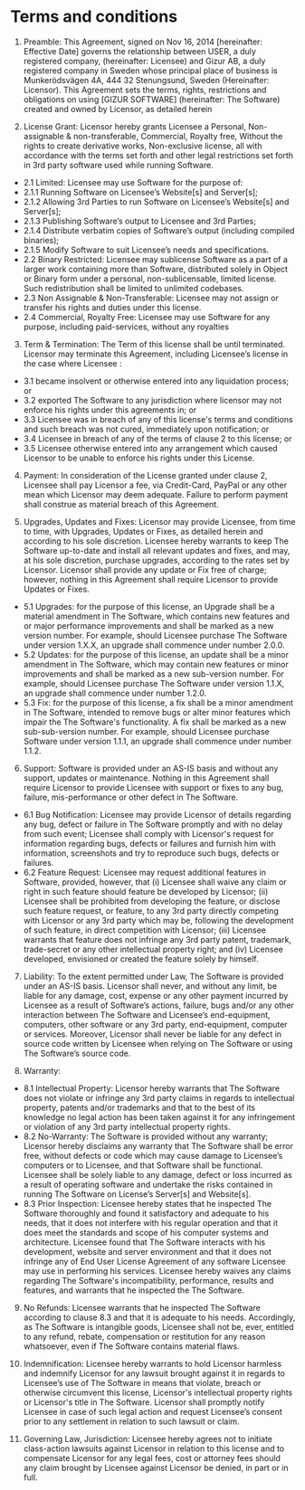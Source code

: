 Terms and conditions
====================


1. Preamble: This Agreement, signed on Nov 16, 2014 [hereinafter: Effective Date] governs the relationship between USER, a duly registered company, (hereinafter: Licensee) and
Gizur AB, a duly registered company in Sweden whose principal place of business is Munkerödsvägen 4A, 444 32 Stenungsund, Sweden (Hereinafter: Licensor). This Agreement sets
the terms, rights, restrictions and obligations on using [GIZUR SOFTWARE] (hereinafter: The Software) created and owned by Licensor, as detailed herein

2. License Grant: Licensor hereby grants Licensee a Personal, Non-assignable & non-transferable, Commercial, Royalty free, Without the rights to create derivative works,
Non-exclusive license, all with accordance with the terms set forth and other legal restrictions set forth in 3rd party software used while running Software.
 * 2.1 Limited: Licensee may use Software for the purpose of:
  * 2.1.1 Running Software on Licensee’s Website[s] and Server[s];
  * 2.1.2 Allowing 3rd Parties to run Software on Licensee’s Website[s] and Server[s];
  * 2.1.3 Publishing Software’s output to Licensee and 3rd Parties;
  * 2.1.4 Distribute verbatim copies of Software’s output (including compiled binaries);
  * 2.1.5 Modify Software to suit Licensee’s needs and specifications.
 * 2.2 Binary Restricted: Licensee may sublicense Software as a part of a larger work containing more than Software, distributed solely in Object or Binary form under a personal,
non-sublicensable, limited license. Such redistribution shall be limited to unlimited codebases.
 * 2.3 Non Assignable & Non-Transferable: Licensee may not assign or transfer his rights and duties under this license.
 * 2.4 Commercial, Royalty Free: Licensee may use Software for any purpose, including paid-services, without any royalties

3. Term & Termination: The Term of this license shall be until terminated. Licensor may terminate this Agreement, including Licensee’s license in the case where Licensee :
 * 3.1 became insolvent or otherwise entered into any liquidation process; or
 * 3.2 exported The Software to any jurisdiction where licensor may not enforce his rights under this agreements in; or
 * 3.3 Licensee was in breach of any of this license's terms and conditions and such breach was not cured, immediately upon notification; or
 * 3.4 Licensee in breach of any of the terms of clause 2 to this license; or
 * 3.5 Licensee otherwise entered into any arrangement which caused Licensor to be unable to enforce his rights under this License.

4. Payment: In consideration of the License granted under clause 2, Licensee shall pay Licensor a fee, via Credit-Card, PayPal or any other mean which Licensor may deem
adequate. Failure to perform payment shall construe as material breach of this Agreement.

5. Upgrades, Updates and Fixes: Licensor may provide Licensee, from time to time, with Upgrades, Updates or Fixes, as detailed herein and according to his sole discretion.
Licensee hereby warrants to keep The Software up-to-date and install all relevant updates and fixes, and may, at his sole discretion, purchase upgrades, according to the
rates set by Licensor. Licensor shall provide any update or Fix free of charge; however, nothing in this Agreement shall require Licensor to provide Updates or Fixes.
 * 5.1 Upgrades: for the purpose of this license, an Upgrade shall be a material amendment in The Software, which contains new features and or major performance improvements and
shall be marked as a new version number. For example, should Licensee purchase The Software under version 1.X.X, an upgrade shall commence under number 2.0.0.
 * 5.2 Updates: for the purpose of this license, an update shall be a minor amendment in The Software, which may contain new features or minor improvements and shall be marked as a
new sub-version number. For example, should Licensee purchase The Software under version 1.1.X, an upgrade shall commence under number 1.2.0.
 * 5.3 Fix: for the purpose of this license, a fix shall be a minor amendment in The Software, intended to remove bugs or alter minor features which impair the The Software's
functionality. A fix shall be marked as a new sub-sub-version number. For example, should Licensee purchase Software under version 1.1.1, an upgrade shall commence under
number 1.1.2.

6. Support: Software is provided under an AS-IS basis and without any support, updates or maintenance. Nothing in this Agreement shall require Licensor to provide Licensee with
support or fixes to any bug, failure, mis-performance or other defect in The Software.
 * 6.1 Bug Notification: Licensee may provide Licensor of details regarding any bug, defect or failure in The Software promptly and with no delay from such event; Licensee shall
comply with Licensor's request for information regarding bugs, defects or failures and furnish him with information, screenshots and try to reproduce such bugs, defects or
failures.
 * 6.2 Feature Request: Licensee may request additional features in Software, provided, however, that (i) Licensee shall waive any claim or right in such feature should feature be
developed by Licensor; (ii) Licensee shall be prohibited from developing the feature, or disclose such feature request, or feature, to any 3rd party directly competing with
Licensor or any 3rd party which may be, following the development of such feature, in direct competition with Licensor; (iii) Licensee warrants that feature does not
infringe any 3rd party patent, trademark, trade-secret or any other intellectual property right; and (iv) Licensee developed, envisioned or created the feature solely by
himself.

7. Liability:  To the extent permitted under Law, The Software is provided under an AS-IS basis. Licensor shall never, and without any limit, be liable for any damage, cost,
expense or any other payment incurred by Licensee as a result of Software’s actions, failure, bugs and/or any other interaction between The Software  and Licensee’s
end-equipment, computers, other software or any 3rd party, end-equipment, computer or services.  Moreover, Licensor shall never be liable for any defect in source code
written by Licensee when relying on The Software or using The Software’s source code.

8. Warranty:
 * 8.1 Intellectual Property: Licensor hereby warrants that The Software does not violate or infringe any 3rd party claims in regards to intellectual property, patents and/or
trademarks and that to the best of its knowledge no legal action has been taken against it for any infringement or violation of any 3rd party intellectual property rights.
 * 8.2 No-Warranty: The Software is provided without any warranty; Licensor hereby disclaims any warranty that The Software shall be error free, without defects or code which may
cause damage to Licensee’s computers or to Licensee, and that Software shall be functional. Licensee shall be solely liable to any damage, defect or loss incurred as a
result of operating software and undertake the risks contained in running The Software on License’s Server[s] and Website[s].
 * 8.3 Prior Inspection: Licensee hereby states that he inspected The Software thoroughly and found it satisfactory and adequate to his needs, that it does not interfere with his
regular operation and that it does meet the standards and scope of his computer systems and architecture. Licensee found that The Software interacts with his development,
website and server environment and that it does not infringe any of End User License Agreement of any software Licensee may use in performing his services. Licensee hereby
waives any claims regarding The Software's incompatibility, performance, results and features, and warrants that he inspected the The Software.

9. No Refunds: Licensee warrants that he inspected The Software according to clause 8.3 and that it is adequate to his needs. Accordingly, as The Software is intangible goods,
Licensee shall not be, ever, entitled to any refund, rebate, compensation or restitution for any reason whatsoever, even if The Software contains material flaws.

10. Indemnification: Licensee hereby warrants to hold Licensor harmless and indemnify Licensor for any lawsuit brought against it in regards to Licensee’s use of The Software in
means that violate, breach or otherwise circumvent this license, Licensor's intellectual property rights or Licensor's title in The Software. Licensor shall promptly notify
Licensee in case of such legal action and request Licensee’s consent prior to any settlement in relation to such lawsuit or claim.

11. Governing Law, Jurisdiction: Licensee hereby agrees not to initiate class-action lawsuits against Licensor in relation to this license and to compensate Licensor for any
legal fees, cost or attorney fees should any claim brought by Licensee against Licensor be denied, in part or in full.
